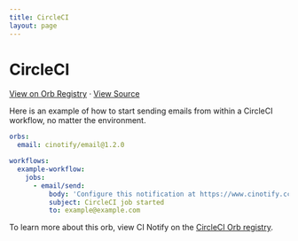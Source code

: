 ```yaml
---
title: CircleCI
layout: page
---
```


# CircleCI

<a target="_blank" href="https://circleci.com/developer/orbs/orb/cinotify/email">View on Orb Registry</a>
    &middot;
    <a target="_blank" href="https://github.com/cinotify/circleci-orb">View Source</a>

Here is an example of how to start sending emails from within a CircleCI workflow, no matter the environment.

```yml
orbs:
  email: cinotify/email@1.2.0

workflows:
  example-workflow:
    jobs:
      - email/send:
          body: 'Configure this notification at https://www.cinotify.cc/'
          subject: CircleCI job started
          to: example@example.com
```

To learn more about this orb, view CI Notify on the [CircleCI Orb registry](https://circleci.com/developer/orbs/orb/cinotify/email).

